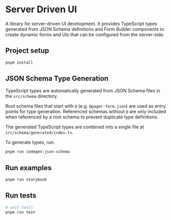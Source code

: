 # Server Driven UI

A library for server-driven UI development. It provides TypeScript types generated from JSON Schema definitions and Form Builder components to create dynamic forms and UIs that can be configured from the server-side.

## Project setup

```bash
pnpm install
```

## JSON Schema Type Generation

TypeScript types are automatically generated from JSON Schema files in the `src/schema` directory.

Root schema files that start with `@` (e.g. `@pager-form.json`) are used as entry points for type generation. Referenced schemas without `@` are only included when referenced by a root schema to prevent duplicate type definitions.

The generated TypeScript types are combined into a single file at `src/schema/generated/index.ts`.

To generate types, run:

```bash
pnpm run codegen:json-schema
```

## Run examples

```bash
pnpm run storybook
```

## Run tests

```bash
# unit tests
pnpm run test
```
